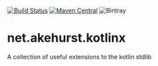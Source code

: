 [![Build Status](https://travis-ci.com/dhakehurst/net.akehurst.kotlinx.svg?branch=master)](https://travisci.com/dhakehurst/net.akehurst.kotlinx)
[![Maven Central](https://maven-badges.herokuapp.com/maven-central/net.akehurst.kotlinx/kotlinx-collections/badge.svg)](https://maven-badges.herokuapp.com/maven-central/net.akehurst.kotlinx/kotlinx-collections)
![Bintray](https://img.shields.io/bintray/v/dhakehurst/maven/net.akehurst.kotlinx.svg)

# net.akehurst.kotlinx

A collection of useful extensions to the kotlin stdlib
